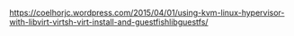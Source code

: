 https://coelhorjc.wordpress.com/2015/04/01/using-kvm-linux-hypervisor-with-libvirt-virtsh-virt-install-and-guestfishlibguestfs/